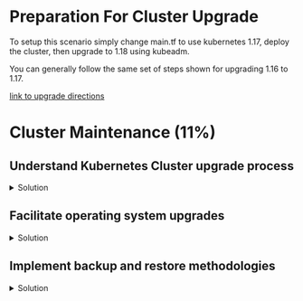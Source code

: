 # Preparation For Cluster Upgrade

To setup this scenario simply change main.tf to use kubernetes 1.17, deploy the cluster, then upgrade to 1.18 using kubeadm.

You can generally follow the same set of steps shown for upgrading 1.16 to 1.17.

[link to upgrade directions](https://v1-18.docs.kubernetes.io/docs/tasks/administer-cluster/kubeadm/kubeadm-upgrade/)


# Cluster Maintenance (11%)

## Understand Kubernetes Cluster upgrade process

<details><summary>Solution</summary>
<p>

Doc: https://kubernetes.io/docs/tasks/administer-cluster/kubeadm/kubeadm-upgrade/

After installing Kubernetes v1.17 here: [install](https://github.com/alijahnas/CKA-practice-exercises/blob/master/installation-configuration-validation.md#install-kubernetes-masters-and-nodes)

We will now upgrade the cluster to v1.18.

On master node:

```bash
# Upgrade kubeadm
sudo apt-mark unhold kubeadm
sudo apt-get update && sudo apt-get install -y kubeadm=1.18.0-00
sudo apt-mark hold kubeadm

# Upgrade master node
kubectl drain k8s-master --ignore-daemonsets
sudo kubeadm upgrade plan
sudo kubeadm upgrade apply v1.18.0

# Update Flannel
kubectl apply -f https://raw.githubusercontent.com/coreos/flannel/2140ac876ef134e0ed5af15c65e414cf26827915/Documentation/kube-flannel.yml

# Make master node reschedulable
kubectl uncordon k8s-master

# Upgrade kubelet and kubectl
sudo apt-mark unhold kubelet kubectl
sudo apt-get update && sudo apt-get install -y kubelet=1.18.0-00 kubectl=1.18.0-00
sudo apt-mark hold kubelet kubectl
sudo systemctl restart kubelet
```

On worker nodes:

```bash
# Upgrade kubeadm
sudo apt-mark unhold kubeadm
sudo apt-get update && sudo apt-get install -y kubeadm=1.18.0-00
sudo apt-mark hold kubeadm

# Upgrade worker node
kubectl drain k8s-worker-1 --ignore-daemonsets # On master node, or on worker node if you have proper config
sudo kubeadm upgrade node

# Upgrade kubelet and kubectl
sudo apt-mark unhold kubelet kubectl
sudo apt-get update && sudo apt-get install -y kubelet=1.18.0-00 kubectl=1.18.0-00
sudo apt-mark hold kubelet kubectl
sudo systemctl restart kubelet

# Make worker node reschedulable
kubectl uncordon k8s-worker-1 # On master node, or on worker node if you have proper config
```

Verify that the nodes are upgraded to v1.18:

```bash
kubectl get nodes
$NAME           STATUS   ROLES    AGE    VERSION
k8s-master     Ready    master   172m   v1.18.0
k8s-worker-1   Ready    <none>   164m   v1.18.0
k8s-worker-2   Ready    <none>   164m   v1.18.0
```

</p>
</details>

## Facilitate operating system upgrades

<details><summary>Solution</summary>
<p>

When having a one master node in you cluster, you cannot upgrade the OS system (with reboot) without loosing temporarily access to your cluster.

Here we will upgrade our worker nodes:

```bash
# Hold kubernetes from upgrading
sudo apt-mark hold kubeadm kubelet kubectl

# Upgrade node
kubectl drain k8s-worker-1 --ignore-daemonsets # On master node, or on worker node if you have proper config
sudo apt update && sudo apt upgrade -y # Be careful about container runtime (e.g., docker) upgrade.

# Reboot node if necessary
sudo reboot

# Make worker node reschedulable
kubectl uncordon k8s-worker-1 # On master node, or on worker node if you have proper config
```

</p>
</details>

## Implement backup and restore methodologies

<details><summary>Solution</summary>
<p>

### Backup etcd cluster

<details><summary>Solution</summary>
<p>

Check the version of your etcd cluster depending on how you installed it.

```bash
kubectl exec -it -n kube-system etcd-k8s-master -- etcd --version
etcd Version: 3.4.3
Git SHA: 3cf2f69b5
Go Version: go1.12.12
Go OS/Arch: linux/amd64
```

```bash
# Download etcd client
wget https://github.com/etcd-io/etcd/releases/download/v3.4.3/etcd-v3.4.3-linux-amd64.tar.gz
tar xzvf etcd-v3.4.3-linux-amd64.tar.gz
sudo mv etcd-v3.4.3-linux-amd64/etcdctl /usr/local/bin

# save etcd snapshot
sudo ETCDCTL_API=3 etcdctl snapshot save --endpoints=172.16.1.11:2379 snapshot.db --cacert /etc/kubernetes/pki/etcd/server.crt --cert /etc/kubernetes/pki/etcd/ca.crt --key /etc/kubernetes/pki/etcd/ca.key

# View the snapshot
ETCDCTL_API=3 sudo etcdctl --write-out=table snapshot status snapshot.db 
+----------+----------+------------+------------+
|   HASH   | REVISION | TOTAL KEYS | TOTAL SIZE |
+----------+----------+------------+------------+
| b72a6b6e |    34871 |       1430 |     3.3 MB |
+----------+----------+------------+------------+

```

</p>
</details>

### Restore an etcd cluster from a snapshot

<details><summary>Solution</summary>
<p>

Doc: https://github.com/etcd-io/etcd/blob/master/Documentation/op-guide/recovery.md#restoring-a-cluster

</p>
</details>

</p>
</details>